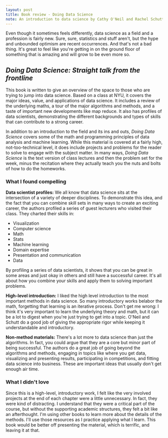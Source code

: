 ```yaml
---
layout: post
title: Book review - Doing Data Science
note: An introduction to data science by Cathy O'Neil and Rachel Schutt, <em>Doing Data Science - Straight talk from the frontline</em> is a great survey of the space, though it might try to do too much.
---
```


Even though it sometimes feels differently, data science as a field and a profession is fairly new. Sure, sure, statistics and stuff aren't, but the hype and unbounded optimism are recent occurrences. And that's not a bad thing. It's great to feel like you're getting in on the ground floor of something that is amazing and will grow to be even more so.

## *Doing Data Science: Straight talk from the frontline*

This book is written to give an overview of the space to those who are trying to jump into data science. Based on a class at NYU, it covers the major ideas, value, and applications of data science. It includes a review of the underlying maths, a tour of the major algorithms and methods, and a taste of important new developments like map reduce. It also has profiles of data scientists, demonstrating the different backgrounds and types of skills that can contribute to a strong career.

In addition to an introduction to the field and its ins and outs, *Doing Data Science* covers some of the math and programming principles of data analysis and machine learning. While this material is covered at a fairly high, not-too-technical level, it does include projects and problems for the reader to solve to engage with the subject matter. In many ways, *Doing Data Science* is the text version of class lectures and then the problem set for the week, minus the recitation where they actually teach you the nuts and bolts of how to do the homeworks.

### What I found compelling

**Data scientist profiles:** We all know that data science sits at the intersection of a variety of deeper disciplines. To demonstrate this idea, and the fact that you can combine skill sets in many ways to create an exciting career, the authors profiled a series of guest lecturers who visited their class. They charted their skills in:

* Visualization
* Computer science
* Math
* Stats
* Machine learning
* Domain expertise
* Presentation and communication
* Data

By profiling a series of data scientists, it shows that you can be great in some areas and just okay in others and still have a successful career. It's all about how you combine your skills and apply them to solving important problems.

**High-level introduction:** I liked the high level introduction to the most important methods in data science. So many introductory works belabor the math, forgetting that learning is an iterative process. Don't get me wrong: I think it's very important to learn the underlying theory and math, but it can be a lot to digest when you're just trying to get into a topic. O'Neil and Schutt do a good job of giving the appropriate rigor while keeping it understandable and introductory.

**Non-method materials:** There's a lot more to data science than just the algorithms. In fact, you could argue that they are a core but minor part of being successful. The authors do a great job of going beyond the algorithms and methods, engaging in topics like where you get data, visualizing and presenting results, participating in competitions, and fitting data science into business. These are important ideas that usually don't get enough air time.

### What I didn't love

Since this is a high-level, introductory work, I felt like the very involved projects at the end of each chapter were a little unnecessary. In fact, they were kind of distracting. I understand that they were a critical part of the course, but without the supporting academic structures, they felt a bit like an afterthought. I'm using other books to learn more about the details of the methods. I'll use those resources as I practice applying what I learn. This book would be better off presenting the material, which is terrific, and leaving it at that.
